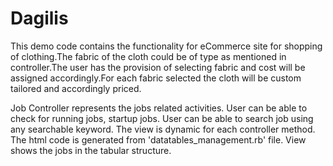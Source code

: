 # Dagilis

This demo code contains the functionality for eCommerce site for shopping of clothing.The fabric of the cloth could be of type as mentioned in controller.The user has the provision of selecting fabric and cost will be assigned accordingly.For each fabric selected the cloth will be custom tailored and accordingly priced. 

Job Controller represents the jobs related activities.
User can be able to check for running jobs, startup jobs.
User can be able to search job using any searchable keyword.
The view is dynamic for each controller method. The html code is generated from 'datatables_management.rb' file.
View shows the jobs in the tabular structure.
